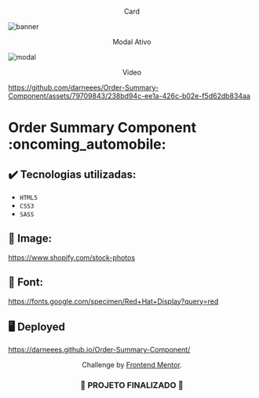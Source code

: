 <p align="center">
    Card
</p>


![banner](https://github.com/darneees/Order-Summary-Component/assets/79709843/a1ddcbd2-c1a0-4b3d-8a09-0bd529d2dc3f)

<p align="center">
    Modal Ativo
</p>

![modal](https://github.com/darneees/Order-Summary-Component/assets/79709843/d3c6fa2e-5396-49a7-834c-db5a9ba082cf)


<p align="center">
    Video
</p>




https://github.com/darneees/Order-Summary-Component/assets/79709843/238bd94c-ee1a-426c-b02e-f5d62db834aa



<h1>
  Order Summary Component :oncoming_automobile:
</h1>

## ✔️ Tecnologias utilizadas:
- ``HTML5``
- ``CSS3``
- ``SASS``

## :paperclip: Image:

https://www.shopify.com/stock-photos

## :paperclip: Font:

https://fonts.google.com/specimen/Red+Hat+Display?query=red

## :desktop_computer: Deployed

https://darneees.github.io/Order-Summary-Component/

<p align="center">
  Challenge by <a href="https://www.frontendmentor.io?ref=challenge" target="_blank">Frontend Mentor</a>.
</p>

<h3 align="center">
  
  :construction: PROJETO FINALIZADO :construction:
  
</h3>
